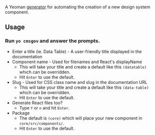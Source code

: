 A Yeoman [generator](http://yeoman.io/) for automating the creation of a new design system component.

## Usage

### Run `yo cmsgov` and answer the prompts.
  - Enter a title (ie. Data Table) - A user-friendly title displayed in the documentation
  - Component name - Used for filenames and React's displayName
    - This will take your title and create a default like this `(datatable)` which can be overridden.
    - Hit `Enter` to use the default.
  - Slug - Used for CSS class name and slug in the documentation URL
    - This will take your title and create a default like this `(data-table)` which can be overridden.
    - Hit `Enter` to use the default.
  - Generate React files too?
    - Type `Y` or `n` and hit `Enter`.
  - Package
    - The default is `(core)` which will place your new component in `core/src/components/`.
    - Hit `Enter` to use the default.

